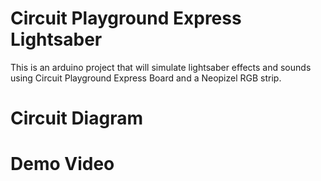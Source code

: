 # Circuit Playground Express Lightsaber

This is an arduino project that will simulate lightsaber effects and sounds using Circuit Playground Express Board and a Neopizel RGB strip.

# Circuit Diagram



# Demo Video

